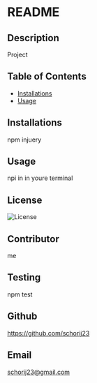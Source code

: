 
# README

## Description
Project

## Table of Contents

* [Installations](#installations)
* [Usage](#usage)

## Installations
npm injuery

## Usage
npi in in youre terminal

## License
![License](https://img.shields.io/badge/License-MIT-yellow.svg)

## Contributor
me

## Testing
npm test

## Github
https://github.com/schorij23

## Email
schorij23@gmail.com
